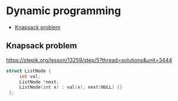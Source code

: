 # Dynamic programming

+ [Knapsack problem](#knapsack-problem)


## Knapsack problem
https://stepik.org/lesson/13259/step/5?thread=solutions&unit=3444

```C++ 
struct ListNode {
     int val;
     ListNode *next;
     ListNode(int x) : val(x), next(NULL) {}  
 };
 ```
